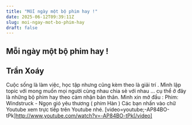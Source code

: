 ```yaml
---
title: "Mỗi ngày một bộ phim hay !"
date: 2025-06-12T09:39:11Z
slug: moi-ngay-mot-bo-phim-hay
draft: false
---
```


## Mỗi ngày một bộ phim hay !

## Trần Xoáy

Cuộc sống là làm việc, học tập nhưng cũng kèm theo là giải trí . Mình lập topic với mong muốn mọi người cùng nhau chia sẻ với nhau ... cụ  thể ở đây là những bộ phim hay theo cảm nhận bản thân. 
 Mình xin mở đầu :
Phim: Windstruck - Ngọn gió yêu thương ( phim Hàn )
Các  bạn nhấn vào chữ Youtube xem trực tiếp trên Youtube nhé. 
[video=youtube;-AP84BO-tPk]http://www.youtube.com/watch?v=-AP84BO-tPk[/video]